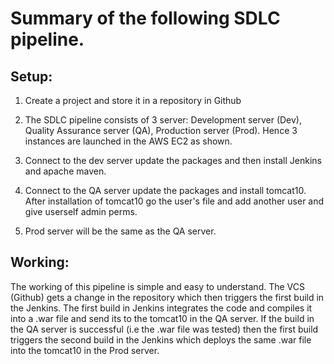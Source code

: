 # Summary of the following SDLC pipeline. 

## Setup:  

1. Create a project and store it in a repository in Github

2. The SDLC pipeline consists of 3 server: Development server (Dev), Quality Assurance server (QA), Production server (Prod). Hence 3 instances are launched in the AWS EC2 as shown. 

3. Connect to the dev server update the packages and then install Jenkins and apache maven. 

4. Connect to the QA server update the packages and install tomcat10. After installation of tomcat10 go the user's file and add another user and give userself admin perms. 

5. Prod server will be the same as the QA server.

## Working: 

The working of this pipeline is simple and easy to understand. The VCS (Github) gets a change in the repository which then triggers the first build in the Jenkins. The first build in Jenkins integrates the code and compiles it into a .war file and send its to the tomcat10 in the QA server. If the build in the QA server is successful (i.e the .war file was tested) then the first build triggers the second build in the Jenkins which deploys the same .war file into the tomcat10 in the Prod server. 